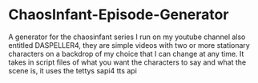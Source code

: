 # ChaosInfant-Episode-Generator
A generator for the chaosinfant series I run on my youtube channel also entitled DASPELLER4, they are simple videos with two or more stationary characters on a backdrop of my choice that I can change at any time. It takes in script files of what you want the characters to say and what the scene is, it uses the tettys sapi4 tts api
